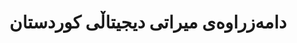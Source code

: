 ---
title: "دامەزراوەی میراتی دیجیتاڵی کوردستان"
description: "دامەزراوەیەکی هاوکاری کە تایبەتە بە پاراستن و دیجیتاڵکردنی میراتی کلتووری کوردی لە ڕێگەی چارەسەری تەکنەلۆژیا پێشکەوتووەکان. کە دی ئێچ ئای لەگەڵ دامەزراوە ئەکادیمییەکان بە نزیک کاردەکات بۆ دڵنیابوون لەوەی دۆکیومێنتە مێژووییە کوردییەکان و بەرهەمە کلتوورییەکان بۆ نەوەی داهاتوو پارێزراون."
website: "https://kdhi.org"
location: "هەولێر، هەرێمی کوردستان"
established: "2018"
type: "دامەزراوەی کلتووری"
focus: ["میراتی دیجیتاڵی", "پاراستنی مێژوویی", "دۆکیومێنتکردنی کلتووری", "دیجیتاڵکردنی ئەرشیف"]
paperIds: ["paper-1", "paper-6", "paper-7"]
projectIds: ["corpus-creation", "dictionary", "spell-checker"]
memberIds: ["john-doe", "ahmad-kurdish", "mohammad-ali", "sara-ahmed", "zainab-hussein"]
datasetIds: ["dataset-1", "dataset-2"]
draft: false
--- 